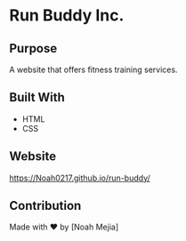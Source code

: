 # Run Buddy Inc.

## Purpose
A website that offers fitness training services.

## Built With
* HTML
* CSS

## Website
https://Noah0217.github.io/run-buddy/

## Contribution
Made with ❤️ by [Noah Mejia]
